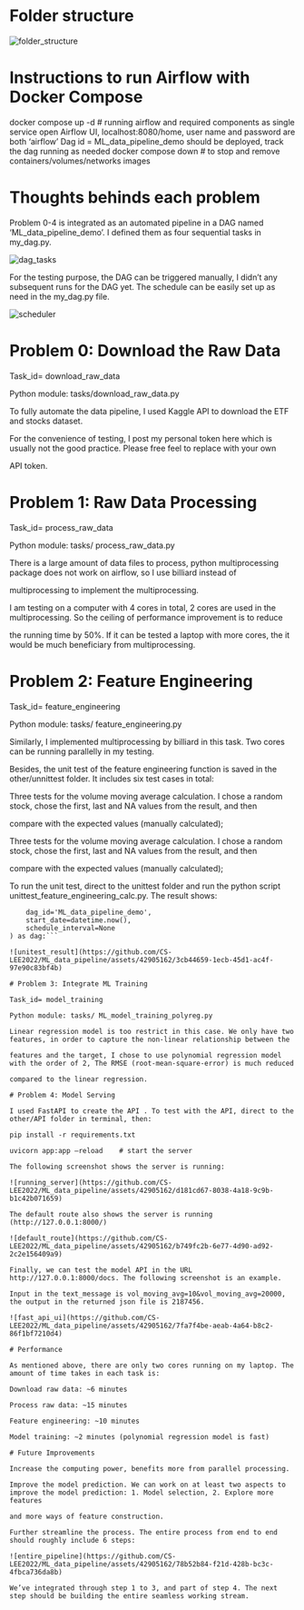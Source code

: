 # Folder structure

![folder_structure](https://github.com/CS-LEE2022/ML_data_pipeline/assets/42905162/37e79d79-93b5-42d8-a6cd-9896b8ba4090)

# Instructions to run Airflow with Docker Compose

docker compose up -d  # running airflow and required components as single service open Airflow UI, localhost:8080/home, user name and password are both ‘airflow’ Dag id = ML_data_pipeline_demo should be deployed, track the dag running as needed docker compose down # to stop and remove containers/volumes/networks images

# Thoughts behinds each problem

Problem 0-4 is integrated as an automated pipeline in a DAG named ‘ML_data_pipeline_demo’. I defined them as four sequential tasks in my_dag.py.

![dag_tasks](https://github.com/CS-LEE2022/ML_data_pipeline/assets/42905162/7c4ad405-5891-4acf-9a69-460eaa209554)

For the testing purpose, the DAG can be triggered manually, I didn’t any subsequent runs for the DAG yet. The schedule can be easily set up as need in the my_dag.py file.

![scheduler](https://github.com/CS-LEE2022/ML_data_pipeline/assets/42905162/d55dae9c-1fa8-40a1-95b3-542733d454ae)

# Problem 0: Download the Raw Data

Task_id= download_raw_data

Python module: tasks/download_raw_data.py

To fully automate the data pipeline, I used Kaggle API to download the ETF and stocks dataset.

For the convenience of testing, I post my personal token here which is usually not the good practice. Please free feel to replace with your own 

API token.

# Problem 1: Raw Data Processing

Task_id= process_raw_data

Python module: tasks/ process_raw_data.py

There is a large amount of data files to process, python multiprocessing package does not work on airflow, so I use billiard instead of 

multiprocessing to implement the multiprocessing.

I am testing on a computer with 4 cores in total, 2 cores are used in the multiprocessing. So the ceiling of performance improvement is to reduce 

the running time by 50%. If it can be tested a laptop with more cores, the it would be much beneficiary from multiprocessing.

# Problem 2: Feature Engineering

Task_id= feature_engineering

Python module: tasks/ feature_engineering.py

Similarly, I implemented multiprocessing by billiard in this task. Two cores can be running parallelly in my testing.

Besides, the unit test of the feature engineering function is saved in the other/unnittest folder. It includes six test cases in total:

Three tests for the volume moving average calculation. I chose a random stock, chose the first, last and NA values from the result, and then 

compare with the expected values (manually calculated);

Three tests for the volume moving average calculation. I chose a random stock, chose the first, last and NA values from the result, and then 

compare with the expected values (manually calculated);

To run the unit test, direct to the unittest folder and run the python script unittest_feature_engineering_calc.py. The result shows:

```with DAG(
    dag_id='ML_data_pipeline_demo',
    start_date=datetime.now(),
    schedule_interval=None
) as dag:```

![unitest_result](https://github.com/CS-LEE2022/ML_data_pipeline/assets/42905162/3cb44659-1ecb-45d1-ac4f-97e90c83bf4b)

# Problem 3: Integrate ML Training

Task_id= model_training

Python module: tasks/ ML_model_training_polyreg.py

Linear regression model is too restrict in this case. We only have two features, in order to capture the non-linear relationship between the 

features and the target, I chose to use polynomial regression model with the order of 2, The RMSE (root-mean-square-error) is much reduced 

compared to the linear regression.

# Problem 4: Model Serving

I used FastAPI to create the API . To test with the API, direct to the other/API folder in terminal, then:

pip install -r requirements.txt

uvicorn app:app –reload    # start the server

The following screenshot shows the server is running:

![running_server](https://github.com/CS-LEE2022/ML_data_pipeline/assets/42905162/d181cd67-8038-4a18-9c9b-b1c42b071659)

The default route also shows the server is running (http://127.0.0.1:8000/)

![default_route](https://github.com/CS-LEE2022/ML_data_pipeline/assets/42905162/b749fc2b-6e77-4d90-ad92-2c2e156409a9)

Finally, we can test the model API in the URL http://127.0.0.1:8000/docs. The following screenshot is an example.

Input in the text_message is vol_moving_avg=10&vol_moving_avg=20000, the output in the returned json file is 2187456.

![fast_api_ui](https://github.com/CS-LEE2022/ML_data_pipeline/assets/42905162/7fa7f4be-aeab-4a64-b8c2-86f1bf7210d4)

# Performance

As mentioned above, there are only two cores running on my laptop. The amount of time takes in each task is:

Download raw data: ~6 minutes

Process raw data: ~15 minutes

Feature engineering: ~10 minutes

Model training: ~2 minutes (polynomial regression model is fast)

# Future Improvements

Increase the computing power, benefits more from parallel processing.

Improve the model prediction. We can work on at least two aspects to improve the model prediction: 1. Model selection, 2. Explore more features 

and more ways of feature construction.

Further streamline the process. The entire process from end to end should roughly include 6 steps:

![entire_pipeline](https://github.com/CS-LEE2022/ML_data_pipeline/assets/42905162/78b52b84-f21d-428b-bc3c-4fbca736da8b)

We’ve integrated through step 1 to 3, and part of step 4. The next step should be building the entire seamless working stream.






